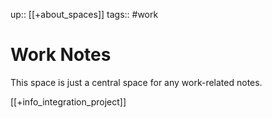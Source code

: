 up:: [[+about_spaces]]
tags:: #work

# Work Notes
This space is just a central space for any work-related notes.

[[+info_integration_project]]
